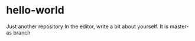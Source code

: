 # hello-world
Just another repository
In the editor, write a bit about yourself.
It is master-as branch
